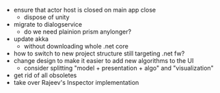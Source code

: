 - ensure that actor host is closed on main app close
  - dispose of unity
- migrate to dialogservice
  - do we need plainion prism anylonger?
- update akka
  - without downloading whole .net core
- how to switch to new project structure still targeting .net fw?
- change design to make it easier to add new algorithms to the UI
  - consider splitting "model + presentation + algo" and "visualization"
- get rid of all obsoletes
- take over Rajeev's Inspector implementation
